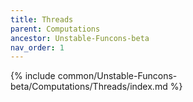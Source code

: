 ```yaml
---
title: Threads
parent: Computations
ancestor: Unstable-Funcons-beta
nav_order: 1
---
```


{% include common/Unstable-Funcons-beta/Computations/Threads/index.md %}
